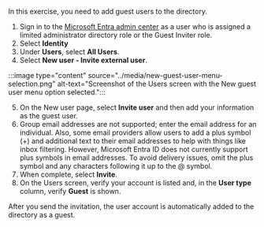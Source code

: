 In this exercise, you need to add guest users to the directory.

1.  Sign in to the [Microsoft Entra admin center](https://entra.microsoft.com/) as a user who is assigned a limited administrator directory role or the Guest Inviter role.
2.  Select **Identity**
3.  Under **Users**, select **All Users**.
4.  Select **New user - Invite external user**.
    
   :::image type="content" source="../media/new-guest-user-menu-selection.png" alt-text="Screenshot of the Users screen with the New guest user menu option selected.":::
    
5.  On the New user page, select **Invite user** and then add your information as the guest user.
6.  Group email addresses are not supported; enter the email address for an individual. Also, some email providers allow users to add a plus symbol (+) and additional text to their email addresses to help with things like inbox filtering. However, Microsoft Entra ID does not currently support plus symbols in email addresses. To avoid delivery issues, omit the plus symbol and any characters following it up to the @ symbol.
7.  When complete, select **Invite**.
8.  On the Users screen, verify your account is listed and, in the **User type** column, verify **Guest** is shown.

After you send the invitation, the user account is automatically added to the directory as a guest.
